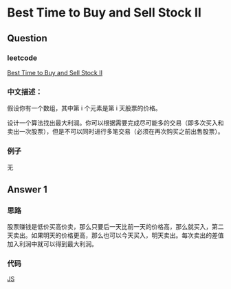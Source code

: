 # Best Time to Buy and Sell Stock II

## Question

### leetcode

[Best Time to Buy and Sell Stock II](https://leetcode.com/problems/best-time-to-buy-and-sell-stock-ii/description/)

### 中文描述：

假设你有一个数组，其中第 i 个元素是第 i 天股票的价格。

设计一个算法找出最大利润。你可以根据需要完成尽可能多的交易（即多次买入和卖出一次股票），但是不可以同时进行多笔交易（必须在再次购买之前出售股票）。

### 例子

无

## Answer 1

### 思路

股票赚钱是低价买高价卖，那么只要后一天比前一天的价格高，那么就买入，第二天卖出。如果明天的价格更高，那么也可以今天买入，明天卖出。每次卖出的差值加入利润中就可以得到最大利润。

### 代码

[JS](./main_01.js)
